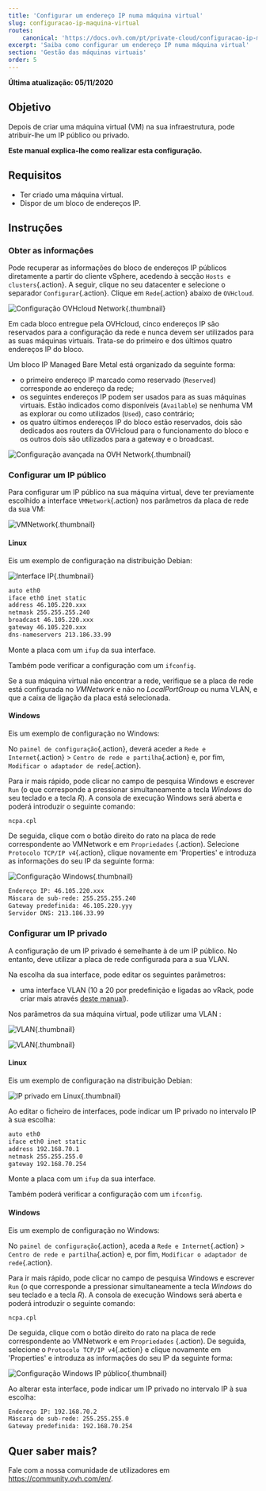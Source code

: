 ```yaml
---
title: 'Configurar um endereço IP numa máquina virtual'
slug: configuracao-ip-maquina-virtual
routes:
    canonical: 'https://docs.ovh.com/pt/private-cloud/configuracao-ip-maquina-virtual/'
excerpt: 'Saiba como configurar um endereço IP numa máquina virtual'
section: 'Gestão das máquinas virtuais'
order: 5
---
```


**Última atualização: 05/11/2020**

## Objetivo

Depois de criar uma máquina virtual (VM) na sua infraestrutura, pode atribuir-lhe um IP público ou privado.

**Este manual explica-lhe como realizar esta configuração.**

## Requisitos

- Ter criado uma máquina virtual.
- Dispor de um bloco de endereços IP.

## Instruções

### Obter as informações

Pode recuperar as informações do bloco de endereços IP públicos diretamente a partir do cliente vSphere, acedendo à secção `Hosts e clusters`{.action}. A seguir, clique no seu datacenter e selecione o separador `Configurar`{.action}. Clique em `Rede`{.action} abaixo de `OVHcloud`.

![Configuração OVHcloud Network](images/01config_ip_ovh_network.png){.thumbnail}

Em cada bloco entregue pela OVHcloud, cinco endereços IP são reservados para a configuração da rede e nunca devem ser utilizados para as suas máquinas virtuais. Trata-se do primeiro e dos últimos quatro endereços IP do bloco.

Um bloco IP Managed Bare Metal está organizado da seguinte forma:

- o primeiro endereço IP marcado como reservado (`Reserved`) corresponde ao endereço da rede;
- os seguintes endereços IP podem ser usados para as suas máquinas virtuais. Estão indicados como disponíveis (`Available`) se nenhuma VM as explorar ou como utilizados (`Used`), caso contrário;
- os quatro últimos endereços IP do bloco estão reservados, dois são dedicados aos routers da OVHcloud para o funcionamento do bloco e os outros dois são utilizados para a gateway e o broadcast.

![Configuração avançada na OVH Network](images/02config_ip_ovh_network_advanced.png){.thumbnail}

### Configurar um IP público

Para configurar um IP público na sua máquina virtual, deve ter previamente escolhido a interface `VMNetwork`{.action} nos parâmetros da placa de rede da sua VM:

![VMNetwork](images/03vmnetwork.png){.thumbnail}

#### Linux

Eis um exemplo de configuração na distribuição Debian:

![Interface IP](images/config_ip_interfaces.jpg){.thumbnail}

```sh
auto eth0
iface eth0 inet static
address 46.105.220.xxx
netmask 255.255.255.240
broadcast 46.105.220.xxx
gateway 46.105.220.xxx
dns-nameservers 213.186.33.99
```

Monte a placa com um `ifup` da sua interface.

Também pode verificar a configuração com um `ifconfig`.

Se a sua máquina virtual não encontrar a rede, verifique se a placa de rede está configurada no *VMNetwork* e não no *LocalPortGroup* ou numa VLAN, e que a caixa de ligação da placa está selecionada.

#### Windows

Eis um exemplo de configuração no Windows:

No `painel de configuração`{.action}, deverá aceder a `Rede e Internet`{.action} > `Centro de rede e partilha`{.action} e, por fim, `Modificar o adaptador de rede`{.action}.

Para ir mais rápido, pode clicar no campo de pesquisa Windows e escrever `Run` (o que corresponde a pressionar simultaneamente a tecla *Windows* do seu teclado e a tecla *R*). A consola de execução Windows será aberta e poderá introduzir o seguinte comando:

```shell
ncpa.cpl
```

De seguida, clique com o botão direito do rato na placa de rede correspondente ao VMNetwork e em `Propriedades` {.action). Selecione `Protocolo TCP/IP v4`{.action}, clique novamente em 'Properties' e introduza as informações do seu IP da seguinte forma:

![Configuração Windows](images/config_ip_windows.jpg){.thumbnail}

```sh
Endereço IP: 46.105.220.xxx
Máscara de sub-rede: 255.255.255.240
Gateway predefinida: 46.105.220.yyy
Servidor DNS: 213.186.33.99
```

### Configurar um IP privado

A configuração de um IP privado é semelhante à de um IP público. No entanto, deve utilizar a placa de rede configurada para a sua VLAN.

Na escolha da sua interface, pode editar os seguintes parâmetros:

- uma interface VLAN (10 a 20 por predefinição e ligadas ao vRack, pode criar mais através [deste manual](../criacao-vlan/)).

Nos parâmetros da sua máquina virtual, pode utilizar uma VLAN :

![VLAN](images/04vlanBis.png){.thumbnail}

![VLAN](images/05vlan.png){.thumbnail}

#### Linux

Eis um exemplo de configuração na distribuição Debian:

![IP privado em Linux](images/linux_private.PNG){.thumbnail}

Ao editar o ficheiro de interfaces, pode indicar um IP privado no intervalo IP à sua escolha:

```sh
auto eth0
iface eth0 inet static
address 192.168.70.1
netmask 255.255.255.0
gateway 192.168.70.254
```

Monte a placa com um `ifup` da sua interface.

Também poderá verificar a configuração com um `ifconfig`.

#### Windows

Eis um exemplo de configuração no Windows:

No `painel de configuração`{.action}, aceda a `Rede e Internet`{.action} > `Centro de rede e partilha`{.action} e, por fim, `Modificar o adaptador de rede`{.action}.

Para ir mais rápido, pode clicar no campo de pesquisa Windows e escrever `Run` (o que corresponde a pressionar simultaneamente a tecla *Windows* do seu teclado e a tecla *R*). A consola de execução Windows será aberta e poderá introduzir o seguinte comando:

```shell
ncpa.cpl
```

De seguida, clique com o botão direito do rato na placa de rede correspondente ao VMNetwork e em `Propriedades` {.action). De seguida, selecione o `Protocolo TCP/IP v4`{.action} e clique novamente em 'Properties' e introduza as informações do seu IP da seguinte forma:

![Configuração Windows IP público](images/windows_private.PNG){.thumbnail}

Ao alterar esta interface, pode indicar um IP privado no intervalo IP à sua escolha:

```sh
Endereço IP: 192.168.70.2
Máscara de sub-rede: 255.255.255.0
Gateway predefinida: 192.168.70.254
```


## Quer saber mais?

Fale com a nossa comunidade de utilizadores em <https://community.ovh.com/en/>.
